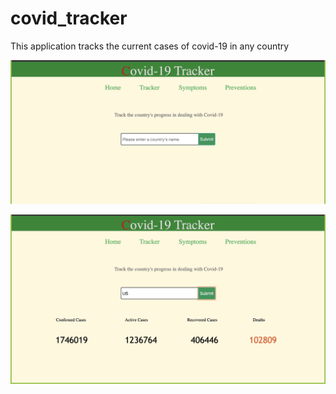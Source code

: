 # covid_tracker
This application tracks the current cases of covid-19 in any country

![alt text](https://github.com/shahdipesh/covid_tracker/blob/master/tracker1.png)






![alt text](https://github.com/shahdipesh/covid_tracker/blob/master/tracker2.png)
